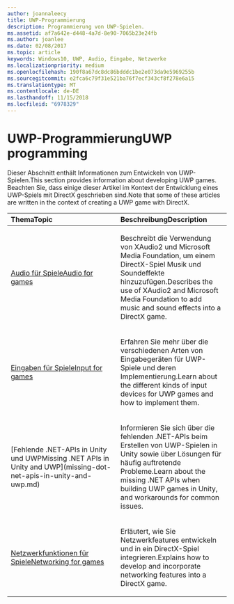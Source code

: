 ```yaml
---
author: joannaleecy
title: UWP-Programmierung
description: Programmierung von UWP-Spielen.
ms.assetid: af7a642e-d448-4a7d-8e90-7065b23e24fb
ms.author: joanlee
ms.date: 02/08/2017
ms.topic: article
keywords: Windows10, UWP, Audio, Eingabe, Netzwerke
ms.localizationpriority: medium
ms.openlocfilehash: 190f8a67dc8dc86bdddc1be2e073da9e5969255b
ms.sourcegitcommit: e2fca6c79f31e521ba76f7ecf343cf8f278e6a15
ms.translationtype: MT
ms.contentlocale: de-DE
ms.lasthandoff: 11/15/2018
ms.locfileid: "6978329"
---
```

# <a name="uwp-programming"></a><span data-ttu-id="72ffd-104">UWP-Programmierung</span><span class="sxs-lookup"><span data-stu-id="72ffd-104">UWP programming</span></span>

<span data-ttu-id="72ffd-105">Dieser Abschnitt enthält Informationen zum Entwickeln von UWP-Spielen.</span><span class="sxs-lookup"><span data-stu-id="72ffd-105">This section provides information about developing UWP games.</span></span> <span data-ttu-id="72ffd-106">Beachten Sie, dass einige dieser Artikel im Kontext der Entwicklung eines UWP-Spiels mit DirectX geschrieben sind.</span><span class="sxs-lookup"><span data-stu-id="72ffd-106">Note that some of these articles are written in the context of creating a UWP game with DirectX.</span></span>


<table>
<colgroup>
<col width="50%" />
<col width="50%" />
</colgroup>
<thead>
<tr class="header">
<th align="left"><span data-ttu-id="72ffd-107">Thema</span><span class="sxs-lookup"><span data-stu-id="72ffd-107">Topic</span></span></th>
<th align="left"><span data-ttu-id="72ffd-108">Beschreibung</span><span class="sxs-lookup"><span data-stu-id="72ffd-108">Description</span></span></th>
</tr>
</thead>
<tbody>
<tr class="odd">
<td align="left"><p><a href="working-with-audio-in-your-directx-game.md"><span data-ttu-id="72ffd-109">Audio für Spiele</span><span class="sxs-lookup"><span data-stu-id="72ffd-109">Audio for games</span></span></a></p></td>
<td align="left"><p><span data-ttu-id="72ffd-110">Beschreibt die Verwendung von XAudio2 und Microsoft Media Foundation, um einem DirectX-Spiel Musik und Soundeffekte hinzuzufügen.</span><span class="sxs-lookup"><span data-stu-id="72ffd-110">Describes the use of XAudio2 and Microsoft Media Foundation to add music and sound effects into a DirectX game.</span></span></p></td>
</tr>
<tr class="even">
<td align="left"><p><a href="input-for-games.md"><span data-ttu-id="72ffd-111">Eingaben für Spiele</span><span class="sxs-lookup"><span data-stu-id="72ffd-111">Input for games</span></span></a></p></td>
<td align="left"><p><span data-ttu-id="72ffd-112">Erfahren Sie mehr über die verschiedenen Arten von Eingabegeräten für UWP-Spiele und deren Implementierung.</span><span class="sxs-lookup"><span data-stu-id="72ffd-112">Learn about the different kinds of input devices for UWP games and how to implement them.</span></span></p></td>
</tr>
<tr class="odd">
    <td align="left">
        <p>[<span data-ttu-id="72ffd-113">Fehlende .NET-APIs in Unity und UWP</span><span class="sxs-lookup"><span data-stu-id="72ffd-113">Missing .NET APIs in Unity and UWP</span></span>](missing-dot-net-apis-in-unity-and-uwp.md)</p>
    </td>
    <td align="left">
        <p><span data-ttu-id="72ffd-114">Informieren Sie sich über die fehlenden .NET-APIs beim Erstellen von UWP-Spielen in Unity sowie über Lösungen für häufig auftretende Probleme.</span><span class="sxs-lookup"><span data-stu-id="72ffd-114">Learn about the missing .NET APIs when building UWP games in Unity, and workarounds for common issues.</span></span></p>
    </td>
</tr>
<tr class="even">
<td align="left"><p><a href="work-with-networking-in-your-directx-game.md"><span data-ttu-id="72ffd-115">Netzwerkfunktionen für Spiele</span><span class="sxs-lookup"><span data-stu-id="72ffd-115">Networking for games</span></span></a></p></td>
<td align="left"><p><span data-ttu-id="72ffd-116">Erläutert, wie Sie Netzwerkfeatures entwickeln und in ein DirectX-Spiel integrieren.</span><span class="sxs-lookup"><span data-stu-id="72ffd-116">Explains how to develop and incorporate networking features into a DirectX game.</span></span></p></td>
</tr>
</tbody>
</table>
 

 

 




